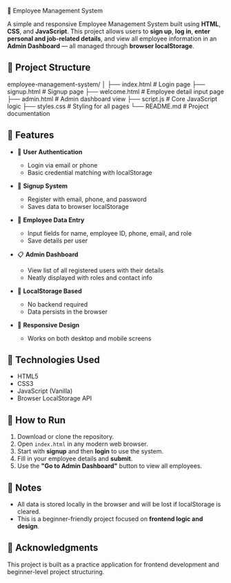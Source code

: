  👥 Employee Management System

A simple and responsive Employee Management System built using **HTML**, **CSS**, and **JavaScript**. This project allows users to **sign up**, **log in**, **enter personal and job-related details**, and view all employee information in an **Admin Dashboard** — all managed through **browser localStorage**.

## 📁 Project Structure
  employee-management-system/
  │
  ├── index.html        # Login page
  ├── signup.html       # Signup page
  ├── welcome.html      # Employee detail input page
  ├── admin.html        # Admin dashboard view
  ├── script.js         # Core JavaScript logic
  ├── styles.css        # Styling for all pages
  └── README.md         # Project documentation

## 🚀 Features
  - 🔐 **User Authentication**
    - Login via email or phone
    - Basic credential matching with localStorage
  
  - 📝 **Signup System**
    - Register with email, phone, and password
    - Saves data to browser localStorage
  
  - 🧾 **Employee Data Entry**
    - Input fields for name, employee ID, phone, email, and role
    - Save details per user
  
  - 📋 **Admin Dashboard**
    - View list of all registered users with their details
    - Neatly displayed with roles and contact info
  
  - 💾 **LocalStorage Based**
    - No backend required
    - Data persists in the browser
  
  - 📱 **Responsive Design**
    - Works on both desktop and mobile screens

## 🧠 Technologies Used
- HTML5
- CSS3
- JavaScript (Vanilla)
- Browser LocalStorage API

## 🔧 How to Run
1. Download or clone the repository.
2. Open `index.html` in any modern web browser.
3. Start with **signup** and then **login** to use the system.
4. Fill in your employee details and **submit**.
5. Use the **"Go to Admin Dashboard"** button to view all employees.

## 📌 Notes
- All data is stored locally in the browser and will be lost if localStorage is cleared.
- This is a beginner-friendly project focused on **frontend logic and design**.

## 🙌 Acknowledgments
This project is built as a practice application for frontend development and beginner-level project structuring.

